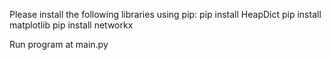 Please install the following libraries using pip:
pip install HeapDict
pip install matplotlib
pip install networkx

Run program at main.py 